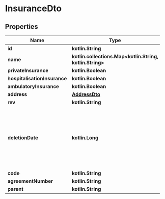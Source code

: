 
# InsuranceDto

## Properties
Name | Type | Description | Notes
------------ | ------------- | ------------- | -------------
**id** | **kotlin.String** |  |
**name** | **kotlin.collections.Map&lt;kotlin.String, kotlin.String&gt;** |  |
**privateInsurance** | **kotlin.Boolean** |  |
**hospitalisationInsurance** | **kotlin.Boolean** |  |
**ambulatoryInsurance** | **kotlin.Boolean** |  |
**address** | [**AddressDto**](AddressDto.md) |  |
**rev** | **kotlin.String** |  |  [optional]
**deletionDate** | **kotlin.Long** | hard delete (unix epoch in ms) timestamp of the object. Filled automatically when deletePatient is called. |  [optional]
**code** | **kotlin.String** |  |  [optional]
**agreementNumber** | **kotlin.String** |  |  [optional]
**parent** | **kotlin.String** |  |  [optional]
